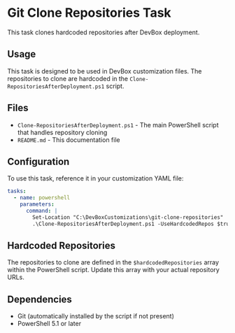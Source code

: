# Git Clone Repositories Task

This task clones hardcoded repositories after DevBox deployment.

## Usage

This task is designed to be used in DevBox customization files. The repositories to clone are hardcoded in the `Clone-RepositoriesAfterDeployment.ps1` script.

## Files

- `Clone-RepositoriesAfterDeployment.ps1` - The main PowerShell script that handles repository cloning
- `README.md` - This documentation file

## Configuration

To use this task, reference it in your customization YAML file:

```yaml
tasks:
  - name: powershell
    parameters:
      command: |
        Set-Location "C:\DevBoxCustomizations\git-clone-repositories"
        .\Clone-RepositoriesAfterDeployment.ps1 -UseHardcodedRepos $true
```

## Hardcoded Repositories

The repositories to clone are defined in the `$hardcodedRepositories` array within the PowerShell script. Update this array with your actual repository URLs.

## Dependencies

- Git (automatically installed by the script if not present)
- PowerShell 5.1 or later

